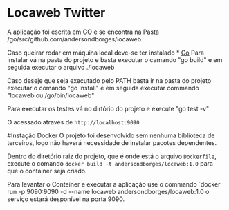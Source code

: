# Locaweb Twitter

A aplicação foi escrita em GO e se encontra na Pasta /go/src/github.com/andersondborges/locaweb

Caso queirar rodar em máquina local deve-se ter instalado * [Go](https://golang.org/doc/install)
Para instalar vá na pasta do projeto e  basta executar o camando "go build"
e em seguida executar o arquivo ./locaweb

Caso deseje que seja executado pelo PATH basta ir na pasta do projeto executar o comando "go install"
e em seguida executar commando "locaweb ou /go/bin/locaweb"

Para executar os testes  vá no dirtório do projeto e execute "go test -v"

O acessado através de `http://localhost:9090`

#Instação Docker
O projeto foi desenvolvido sem nenhuma biblioteca de terceiros, logo não haverá necessidade de instalar pacotes dependentes.

Dentro do diretório raiz do projeto, que é onde está o arquivo `Dockerfile`, 
execute o comando `docker build -t andersondborges/locaweb:1.0` para que o container seja criado.

Para levantar o Conteiner e executar a aplicação use o commando `docker run -p 9090:9090 -d --name locaweb andersondborges/locaweb:1.0
o serviço estará desponível na porta 9090.


